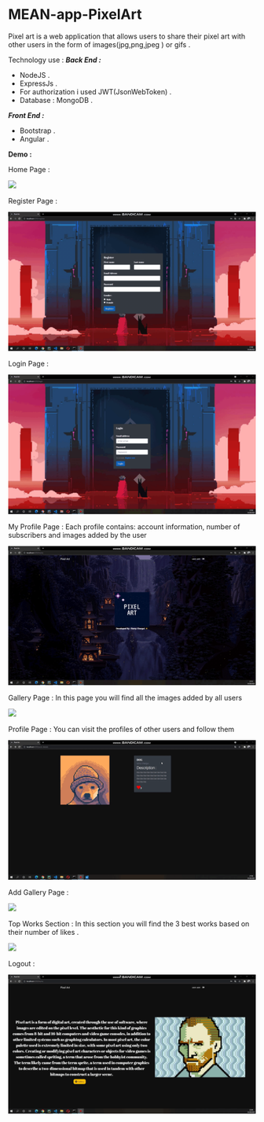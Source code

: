 # MEAN-app-PixelArt

Pixel art is a web application that allows users to share their pixel art with other users in the form of images(jpg,png,jpeg ) or gifs .

Technology use : 
***Back End :***
- NodeJS .
- ExpressJs .
- For authorization i used JWT(JsonWebToken) .
- Database : MongoDB .

***Front End :***
- Bootstrap .
- Angular .


**Demo :**

Home Page : 

![](https://github.com/Ramy99-dev/MEAN-app-PixelArt/blob/main/demo-gifs/bandicam-2021-08-01-21-48-19-562.gif)

Register Page :

![](https://github.com/Ramy99-dev/MEAN-app-PixelArt/blob/main/demo-gifs/bandicam-2021-08-01-21-49-42-341.gif)

Login Page : 

![](https://github.com/Ramy99-dev/MEAN-app-PixelArt/blob/main/demo-gifs/bandicam-2021-08-01-21-50-22-957.gif)

My Profile Page : 
Each profile contains: account information, number of subscribers and images added by the user


![](https://github.com/Ramy99-dev/MEAN-app-PixelArt/blob/main/demo-gifs/bandicam-2021-08-01-21-51-01-491.gif)

Gallery Page : 
In this page you will find all the images added by all users

![](https://github.com/Ramy99-dev/MEAN-app-PixelArt/blob/main/demo-gifs/bandicam-2021-08-01-21-57-50-218.gif)

Profile Page : 
You can visit the profiles of other users and follow them

![](https://github.com/Ramy99-dev/MEAN-app-PixelArt/blob/main/demo-gifs/bandicam-2021-08-01-21-58-19-694.gif)

Add Gallery Page : 

![](https://github.com/Ramy99-dev/MEAN-app-PixelArt/blob/main/demo-gifs/bandicam-2021-08-01-22-00-10-793.gif)

Top Works Section : 
In this section you will find the 3 best works based on their number of likes .

![](https://github.com/Ramy99-dev/MEAN-app-PixelArt/blob/main/demo-gifs/bandicam-2021-08-01-22-03-31-212.gif)

Logout :

![](https://github.com/Ramy99-dev/MEAN-app-PixelArt/blob/main/demo-gifs/bandicam-2021-08-01-22-04-28-060.gif)


